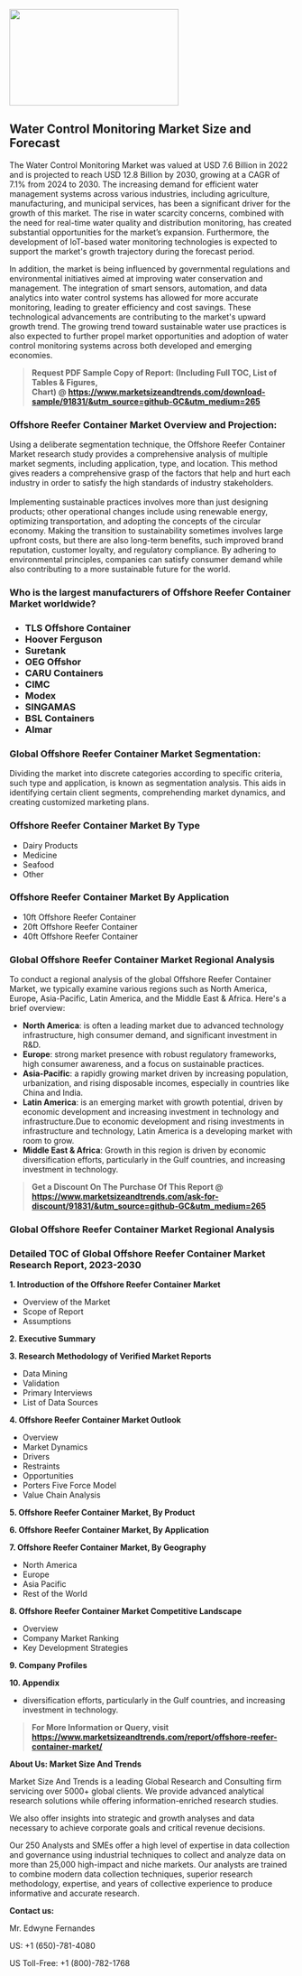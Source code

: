 <p><img class="alignnone size-medium wp-image-20088" src="https://ffe5etoiles.com/wp-content/uploads/2024/12/MST1-300x171.png" alt="" width="300" height="171" /></p><h2>Water Control Monitoring Market Size and Forecast</h2><p>The Water Control Monitoring Market was valued at USD 7.6 Billion in 2022 and is projected to reach USD 12.8 Billion by 2030, growing at a CAGR of 7.1% from 2024 to 2030. The increasing demand for efficient water management systems across various industries, including agriculture, manufacturing, and municipal services, has been a significant driver for the growth of this market. The rise in water scarcity concerns, combined with the need for real-time water quality and distribution monitoring, has created substantial opportunities for the market’s expansion. Furthermore, the development of IoT-based water monitoring technologies is expected to support the market's growth trajectory during the forecast period.</p><p>In addition, the market is being influenced by governmental regulations and environmental initiatives aimed at improving water conservation and management. The integration of smart sensors, automation, and data analytics into water control systems has allowed for more accurate monitoring, leading to greater efficiency and cost savings. These technological advancements are contributing to the market's upward growth trend. The growing trend toward sustainable water use practices is also expected to further propel market opportunities and adoption of water control monitoring systems across both developed and emerging economies.</p></p><blockquote id="" class=""><strong>Request PDF Sample Copy of Report: (Including Full TOC, List of Tables &amp; Figures, Chart)&nbsp;@&nbsp;<strong><a href="https://www.marketsizeandtrends.com/download-sample/91831/&utm_source=github-GC&utm_medium=265" target="_blank">https://www.marketsizeandtrends.com/download-sample/91831/&utm_source=github-GC&utm_medium=265</a></strong></strong></blockquote><h3 id="" class="">Offshore Reefer Container Market&nbsp;Overview and Projection:</h3><p id="" class="">Using a deliberate segmentation technique, the Offshore Reefer Container Market research study provides a comprehensive analysis of multiple market segments, including application, type, and location. This method gives readers a comprehensive grasp of the factors that help and hurt each industry in order to satisfy the high standards of industry stakeholders. <br /> <br />Implementing sustainable practices involves more than just designing products; other operational changes include using renewable energy, optimizing transportation, and adopting the concepts of the circular economy. Making the transition to sustainability sometimes involves large upfront costs, but there are also long-term benefits, such improved brand reputation, customer loyalty, and regulatory compliance. By adhering to environmental principles, companies can satisfy consumer demand while also contributing to a more sustainable future for the world.</p><h3 id="" class="">Who is the largest manufacturers of&nbsp;Offshore Reefer Container Market worldwide?</h3><h3 class=""><p><ul><li>TLS Offshore Container </li><li> Hoover Ferguson </li><li> Suretank </li><li> OEG Offshor </li><li> CARU Containers </li><li> CIMC </li><li> Modex </li><li> SINGAMAS </li><li> BSL Containers </li><li> Almar</li></ul></p></h3><h3 id="" class="">Global&nbsp;Offshore Reefer Container Market Segmentation:</h3><p id="" class="">Dividing the market into discrete categories according to specific criteria, such type and application, is known as segmentation analysis. This aids in identifying certain client segments, comprehending market dynamics, and creating customized marketing plans.</p><h3 id="" class="">Offshore Reefer Container Market&nbsp;By Type</h3><p><p><ul><li>Dairy Products </li><li> Medicine </li><li> Seafood </li><li> Other</p></li></ul></p></p><h3 id="" class="">Offshore Reefer Container Market&nbsp;By Application</h3><p class=""><p><ul><li>10ft Offshore Reefer Container </li><li> 20ft Offshore Reefer Container </li><li> 40ft Offshore Reefer Container</li></ul></p></p><h3 id="" class="">Global Offshore Reefer Container Market Regional Analysis</h3><p id="" class="">To conduct a regional analysis of the global Offshore Reefer Container Market, we typically examine various regions such as North America, Europe, Asia-Pacific, Latin America, and the Middle East &amp; Africa. Here's a brief overview:</p><ul><li><strong>North America</strong>: is often a leading market due to advanced technology infrastructure, high consumer demand, and significant investment in R&amp;D.</li><li><strong>Europe</strong>: strong market presence with robust regulatory frameworks, high consumer awareness, and a focus on sustainable practices.</li><li><strong>Asia-Pacific</strong>: a rapidly growing market driven by increasing population, urbanization, and rising disposable incomes, especially in countries like China and India.</li><li><strong>Latin America</strong>: is an emerging market with growth potential, driven by economic development and increasing investment in technology and infrastructure.Due to economic development and rising investments in infrastructure and technology, Latin America is a developing market with room to grow.</li><li><strong>Middle East &amp; Africa</strong>: Growth in this region is driven by economic diversification efforts, particularly in the Gulf countries, and increasing investment in technology.</li></ul><blockquote id="" class=""><strong>Get a Discount On The Purchase Of This Report @ <strong><a href="https://www.marketsizeandtrends.com/ask-for-discount/91831/&utm_source=github-GC&utm_medium=265" target="_blank">https://www.marketsizeandtrends.com/ask-for-discount/91831/&utm_source=github-GC&utm_medium=265</a></strong></strong></blockquote><h3 id="" class="">Global Offshore Reefer Container Market Regional Analysis</h3><h3 id="" class="">Detailed TOC of Global Offshore Reefer Container Market Research Report, 2023-2030</h3><p id="" class=""><strong>1. Introduction of the Offshore Reefer Container Market</strong></p><ul><li>Overview of the Market</li><li>Scope of Report</li><li>Assumptions</li></ul><p id="" class=""><strong>2. Executive Summary</strong></p><p id="" class=""><strong>3. Research Methodology of Verified Market Reports</strong></p><ul><li>Data Mining</li><li>Validation</li><li>Primary Interviews</li><li>List of Data Sources</li></ul><p id="" class=""><strong>4. Offshore Reefer Container Market Outlook</strong></p><ul><li>Overview</li><li>Market Dynamics</li><li>Drivers</li><li>Restraints</li><li>Opportunities</li><li>Porters Five Force Model</li><li>Value Chain Analysis</li></ul><p id="" class=""><strong>5. Offshore Reefer Container Market, By Product</strong></p><p id="" class=""><strong>6. Offshore Reefer Container Market, By Application</strong></p><p id="" class=""><strong>7. Offshore Reefer Container Market, By Geography</strong></p><ul><li>North America</li><li>Europe</li><li>Asia Pacific</li><li>Rest of the World</li></ul><p id="" class=""><strong>8. Offshore Reefer Container Market Competitive Landscape</strong></p><ul><li>Overview</li><li>Company Market Ranking</li><li>Key Development Strategies</li></ul><p id="" class=""><strong>9. Company Profiles</strong></p><p id="" class=""><strong>10. Appendix</strong></p><ul><li>diversification efforts, particularly in the Gulf countries, and increasing investment in technology.</li></ul><blockquote id="" class=""><strong>For More Information or Query, visit <strong><strong><a href="https://www.marketsizeandtrends.com/report/offshore-reefer-container-market/" target="_blank">https://www.marketsizeandtrends.com/report/offshore-reefer-container-market/</a></strong></strong></strong></blockquote><p id="" class=""><strong>About Us: Market Size And Trends</strong></p><p id="" class="">Market Size And Trends is a leading Global Research and Consulting firm servicing over 5000+ global clients. We provide advanced analytical research solutions while offering information-enriched research studies.</p><p id="" class="">We also offer insights into strategic and growth analyses and data necessary to achieve corporate goals and critical revenue decisions.</p><p id="" class="">Our 250 Analysts and SMEs offer a high level of expertise in data collection and governance using industrial techniques to collect and analyze data on more than 25,000 high-impact and niche markets. Our analysts are trained to combine modern data collection techniques, superior research methodology, expertise, and years of collective experience to produce informative and accurate research.</p><p id="" class=""><strong>Contact us:</strong></p><p id="" class="">Mr. Edwyne Fernandes</p><p id="" class="">US: +1 (650)-781-4080</p><p id="" class="">US Toll-Free: +1 (800)-782-1768</p>
